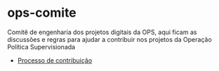 # ops-comite
Comitê de engenharia dos projetos digitais da OPS, aqui ficam as discussões e regras para ajudar a contribuir nos projetos da Operação Política Supervisionada

* [Processo de contribuição](CONTRIBUICAO.md)
